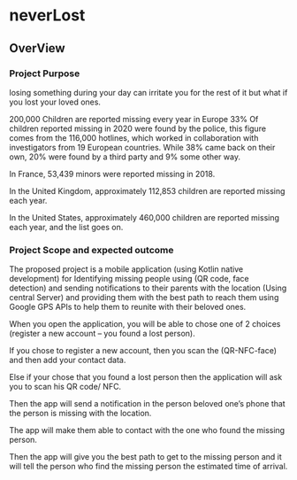 # neverLost

## OverView

### Project Purpose

losing something during your day can irritate you for the rest of it but what if you lost your loved ones.

200,000 Children are reported missing every year in Europe 33% Of children reported missing in 2020 were found by the police, this figure comes from the 116,000 hotlines, which worked in collaboration with investigators from 19 European countries. While 38% came back on their own, 20% were found by a third party and 9% some other way.

In France, 53,439 minors were reported missing in 2018.

In the United Kingdom, approximately 112,853 children are reported missing each year.

In the United States, approximately 460,000 children are reported missing each year, and the list goes on.

### Project Scope and expected outcome

The proposed project is a mobile application (using Kotlin native development) for Identifying missing people using (QR code, face detection) and sending notifications to their parents with the location (Using central Server) and providing them with the best path to reach them using Google GPS APIs to help them to reunite with their beloved ones.

When you open the application, you will be able to chose one of 2 choices (register a new account – you found a lost person).

If you chose to register a new account, then you scan the (QR-NFC-face) and then add your contact data.

Else if your chose that you found a lost person then the application will ask you to scan his QR code/ NFC.

 Then the app will send a notification in the person beloved one’s phone that the person is missing with the location. 

The app will make them able to contact with the one who found the missing person.

Then the app will give you the best path to get to the missing person and it will tell the person who find the missing person the estimated time of arrival.
